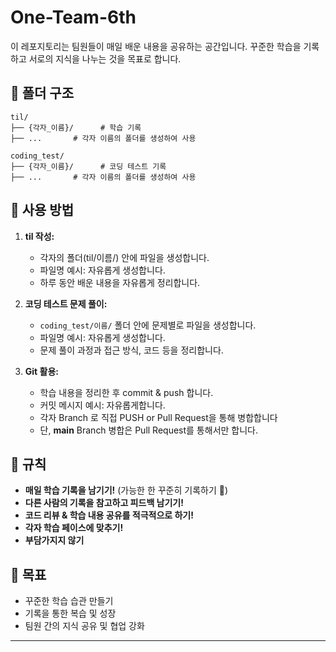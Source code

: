 # One-Team-6th

이 레포지토리는 팀원들이 매일 배운 내용을 공유하는 공간입니다. 꾸준한 학습을 기록하고 서로의 지식을 나누는 것을 목표로 합니다.

## 📂 폴더 구조

```
til/
├── {각자_이름}/      # 학습 기록
├── ...       # 각자 이름의 폴더를 생성하여 사용

coding_test/
├── {각자_이름}/      # 코딩 테스트 기록
├── ...       # 각자 이름의 폴더를 생성하여 사용
```

## 🚀 사용 방법

1. **til 작성:**
   - 각자의 폴더(til/이름/) 안에 파일을 생성합니다.
   - 파일명 예시: 자유롭게 생성합니다.
   - 하루 동안 배운 내용을 자유롭게 정리합니다.

2. **코딩 테스트 문제 풀이:**
   - `coding_test/이름/` 폴더 안에 문제별로 파일을 생성합니다.
   - 파일명 예시: 자유롭게 생성합니다.
   - 문제 풀이 과정과 접근 방식, 코드 등을 정리합니다.

3. **Git 활용:**
   - 학습 내용을 정리한 후 commit & push 합니다.
   - 커밋 메시지 예시: 자유롭게합니다.
   - 각자 Branch 로 직접 PUSH or Pull Request을 통해 병합합니다
   - 단, **main** Branch 병합은 Pull Request를 통해서만 합니다.

## 📌 규칙

- **매일 학습 기록을 남기기!** (가능한 한 꾸준히 기록하기 📝)
- **다른 사람의 기록을 참고하고 피드백 남기기!**
- **코드 리뷰 & 학습 내용 공유를 적극적으로 하기!**
- **각자 학습 페이스에 맞추기!**
- **부담가지지 않기**

## 🎯 목표

- 꾸준한 학습 습관 만들기
- 기록을 통한 복습 및 성장
- 팀원 간의 지식 공유 및 협업 강화

---

